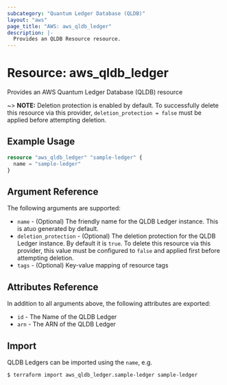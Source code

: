 ```yaml
---
subcategory: "Quantum Ledger Database (QLDB)"
layout: "aws"
page_title: "AWS: aws_qldb_ledger"
description: |-
  Provides an QLDB Resource resource.
---
```


# Resource: aws_qldb_ledger

Provides an AWS Quantum Ledger Database (QLDB) resource

~> **NOTE:** Deletion protection is enabled by default. To successfully delete this resource via this provider, `deletion_protection = false` must be applied before attempting deletion.

## Example Usage

```terraform
resource "aws_qldb_ledger" "sample-ledger" {
  name = "sample-ledger"
}
```

## Argument Reference

The following arguments are supported:

* `name` - (Optional) The friendly name for the QLDB Ledger instance. This is atuo generated by default.
* `deletion_protection` - (Optional) The deletion protection for the QLDB Ledger instance. By default it is `true`. To delete this resource via this provider, this value must be configured to `false` and applied first before attempting deletion.
* `tags` - (Optional) Key-value mapping of resource tags

## Attributes Reference

In addition to all arguments above, the following attributes are exported:

* `id` - The Name of the QLDB Ledger
* `arn` - The ARN of the QLDB Ledger

## Import

QLDB Ledgers can be imported using the `name`, e.g.

```
$ terraform import aws_qldb_ledger.sample-ledger sample-ledger
```
